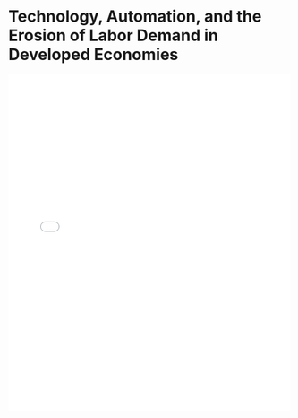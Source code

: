 # Technology, Automation, and the Erosion of Labor Demand in Developed Economies

<embed src="Technology, Automation, and the Erosion of Labor Demand in Developed Economies.pdf" type="application/pdf" width="100%" height="600px">
